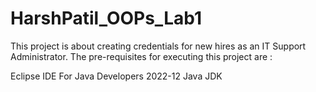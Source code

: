 # HarshPatil_OOPs_Lab1
This project is about creating credentials for new hires as an IT Support Administrator.
The pre-requisites for executing this project are :

Eclipse IDE For Java Developers 2022-12 
Java JDK

